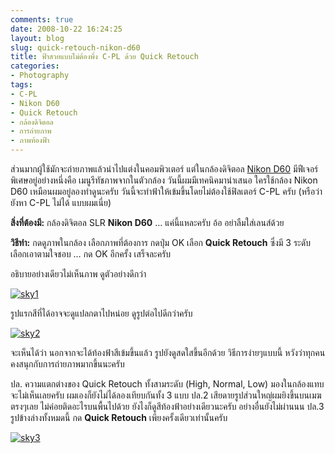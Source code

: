 ```yaml
---
comments: true
date: 2008-10-22 16:24:25
layout: blog
slug: quick-retouch-nikon-d60
title: ฟ้าสวยแบบไม่ต้องพึ่ง C-PL ด้วย Quick Retouch
categories:
- Photography
tags:
- C-PL
- Nikon D60
- Quick Retouch
- กล้องดิจิตอล
- การถ่ายภาพ
- ภาพท้องฟ้า
---
```


ส่วนมากผู้ใช้มักจะถ่ายภาพแล้วนำไปแต่งในคอมพิวเตอร์ แต่ในกล้องดิจิตอล [Nikon D60](http://www.armno.in.th/20081021/%E0%B8%A3%E0%B8%B5%E0%B8%A7%E0%B8%B4%E0%B8%A7-nikon-d60-%E0%B9%80%E0%B8%AB%E0%B8%A3%E0%B8%AD%E0%B9%80%E0%B8%99%E0%B8%B5%E0%B9%88%E0%B8%A2) มีฟีเจอร์พิเศษอยู่อย่างหนึ่งคือ เมนูรีทัชภาพจากในตัวกล้อง วันนี้ผมมีเทคนิคมานำเสนอ ใครใช้กล้อง Nikon D60 เหมือนผมอยู่ลองทำดูนะครับ วันนี้จะทำฟ้าให้เข้มขึ้นโดยไม่ต้องใช้ฟิลเตอร์ C-PL ครับ (หรือว่ายังหา C-PL ไม่ได้ แบบผมเนี่ย)

**สิ่งที่ต้องมี:** กล้องดิจิตอล SLR **Nikon D60** … แค่นี้แหละครับ อ้อ อย่าลืมใส่เลนส์ด้วย

**วิธีทำ:** กดดูภาพในกล้อง เลือกภาพที่ต้องการ กดปุ่ม OK เลือก **Quick Retouch** ซึ่งมี 3 ระดับ เลือกเอาตามใจชอบ … กด OK อีกครั้ง เสร็จละครับ

อธิบายอย่างเดียวไม่เห็นภาพ ดูตัวอย่างดีกว่า

[![sky1](http://www.armno.in.th/wp-content/uploads/2008/10/sky1-thumb.jpg)](http://www.armno.in.th/wp-content/uploads/2008/10/sky1.jpg)

รูปแรกสีที่ได้อาจจะดูแปลกตาไปหน่อย ดูรูปต่อไปดีกว่าครับ

[![sky2](http://www.armno.in.th/wp-content/uploads/2008/10/sky2-thumb.jpg)](http://www.armno.in.th/wp-content/uploads/2008/10/sky2.jpg)

จะเห็นได้ว่า นอกจากจะได้ท้องฟ้าสีเข้มขึ้นแล้ว รูปยังดูสดใสขึ้นอีกด้วย วิธีการง่ายๆแบบนี้ หวังว่าทุกคนคงสนุกกับการถ่ายภาพมากขึ้นนะครับ

ปล. ความแตกต่างของ Quick Retouch ทั้งสามระดับ (High, Normal, Low) มองในกล้องแทบจะไม่เห็นเลยครับ ผมเองก็ยังไม่ได้ลองเทียบกันทั้ง 3 แบบ
ปล.2 เสียดายรูปส่วนใหญ่ผมยิงขึ้นบนเมฆตรงๆเลย ไม่ค่อยติดอะไรบนพื้นไปด้วย ยังไงก็ดูสีท้องฟ้าอย่างเดียวนะครับ อย่างอื่นยังไม่ผ่านนน
ปล.3 รูปข้างล่างทั้งหมดนี้ กด **Quick Retouch** เพียงครั้งเดียวเท่านั้นครับ

[![sky3](http://www.armno.in.th/wp-content/uploads/2008/10/sky3-thumb.jpg)](http://www.armno.in.th/wp-content/uploads/2008/10/sky3.jpg)
